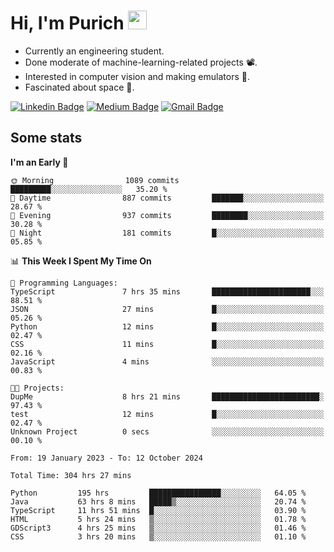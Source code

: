 <h1 align="left">Hi, I'm Purich
<img src="https://media.giphy.com/media/hvRJCLFzcasrR4ia7z/giphy.gif" width="30px"/></h1>

* Currently an engineering student.
* Done moderate of machine-learning-related projects :film_projector:.
* Interested in computer vision and making emulators :space_invader:.
* Fascinated about space :milky_way:.

[![Linkedin Badge](https://img.shields.io/badge/-Purich-blue?style=flat-square&logo=Linkedin&logoColor=white&link=https://www.linkedin.com/in/purich-siritip-16b3b3255/)](https://www.linkedin.com/in/purich-siritip-16b3b3255) [![Medium Badge](https://img.shields.io/badge/-@purich-gray?style=flat-square&labelColor=000000&logo=Medium&link=https://medium.com/@phuritsiritip)](https://medium.com/@phuritsiritip)
[![Gmail Badge](https://img.shields.io/badge/-mark.phurit@gmail.com-c14438?style=flat-square&logo=Gmail&logoColor=white&link=mailto:mark.phurit@gmail.com)](mailto:mark.phurit@gmail.com)

## Some stats

  
  <!--START_SECTION:waka-->
**I'm an Early 🐤** 

```text
🌞 Morning                1089 commits        █████████░░░░░░░░░░░░░░░░   35.20 % 
🌆 Daytime                887 commits         ███████░░░░░░░░░░░░░░░░░░   28.67 % 
🌃 Evening                937 commits         ████████░░░░░░░░░░░░░░░░░   30.28 % 
🌙 Night                  181 commits         █░░░░░░░░░░░░░░░░░░░░░░░░   05.85 % 
```


📊 **This Week I Spent My Time On** 

```text
💬 Programming Languages: 
TypeScript               7 hrs 35 mins       ██████████████████████░░░   88.51 % 
JSON                     27 mins             █░░░░░░░░░░░░░░░░░░░░░░░░   05.26 % 
Python                   12 mins             █░░░░░░░░░░░░░░░░░░░░░░░░   02.47 % 
CSS                      11 mins             █░░░░░░░░░░░░░░░░░░░░░░░░   02.16 % 
JavaScript               4 mins              ░░░░░░░░░░░░░░░░░░░░░░░░░   00.83 % 

🐱‍💻 Projects: 
DupMe                    8 hrs 21 mins       ████████████████████████░   97.43 % 
test                     12 mins             █░░░░░░░░░░░░░░░░░░░░░░░░   02.47 % 
Unknown Project          0 secs              ░░░░░░░░░░░░░░░░░░░░░░░░░   00.10 % 
```


<!--END_SECTION:waka-->

  <!--START_SECTION:waka-simple-->

```text
From: 19 January 2023 - To: 12 October 2024

Total Time: 304 hrs 27 mins

Python         195 hrs         ████████████████░░░░░░░░░   64.05 %
Java           63 hrs 8 mins   █████▒░░░░░░░░░░░░░░░░░░░   20.74 %
TypeScript     11 hrs 51 mins  █░░░░░░░░░░░░░░░░░░░░░░░░   03.90 %
HTML           5 hrs 24 mins   ▒░░░░░░░░░░░░░░░░░░░░░░░░   01.78 %
GDScript3      4 hrs 25 mins   ▒░░░░░░░░░░░░░░░░░░░░░░░░   01.46 %
CSS            3 hrs 20 mins   ▒░░░░░░░░░░░░░░░░░░░░░░░░   01.10 %
```

<!--END_SECTION:waka-simple-->

  <!--![Anurag's GitHub stats](https://github-readme-stats.vercel.app/api?username=vikimark&show_icons=true&theme=gruvbox_light)-->
  
<!--
**vikimark/vikimark** is a ✨ _special_ ✨ repository because its `README.md` (this file) appears on your GitHub profile.

Here are some ideas to get you started:

- 🔭 I’m currently working on ...
- 🌱 I’m currently learning ...
- 👯 I’m looking to collaborate on ...
- 🤔 I’m looking for help with ...
- 💬 Ask me about ...
- 📫 How to reach me: ...
- 😄 Pronouns: ...
- ⚡ Fun fact: ...
-->
